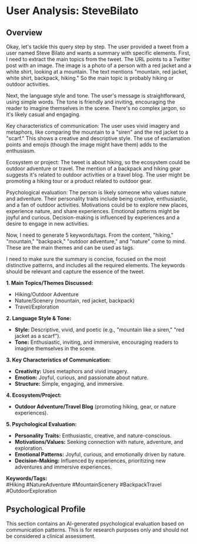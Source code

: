 # User Analysis: SteveBilato

## Overview

<think>
Okay, let's tackle this query step by step. The user provided a tweet from a user named Steve Bilato and wants a summary with specific elements. First, I need to extract the main topics from the tweet. The URL points to a Twitter post with an image. The image is a photo of a person with a red jacket and a white shirt, looking at a mountain. The text mentions "mountain, red jacket, white shirt, backpack, hiking." So the main topic is probably hiking or outdoor activities.

Next, the language style and tone. The user's message is straightforward, using simple words. The tone is friendly and inviting, encouraging the reader to imagine themselves in the scene. There's no complex jargon, so it's likely casual and engaging.

Key characteristics of communication: The user uses vivid imagery and metaphors, like comparing the mountain to a "siren" and the red jacket to a "scarf." This shows a creative and descriptive style. The use of exclamation points and emojis (though the image might have them) adds to the enthusiasm.

Ecosystem or project: The tweet is about hiking, so the ecosystem could be outdoor adventure or travel. The mention of a backpack and hiking gear suggests it's related to outdoor activities or a travel blog. The user might be promoting a hiking tour or a product related to outdoor gear.

Psychological evaluation: The person is likely someone who values nature and adventure. Their personality traits include being creative, enthusiastic, and a fan of outdoor activities. Motivations could be to explore new places, experience nature, and share experiences. Emotional patterns might be joyful and curious. Decision-making is influenced by experiences and a desire to engage in new activities.

Now, I need to generate 5 keywords/tags. From the content, "hiking," "mountain," "backpack," "outdoor adventure," and "nature" come to mind. These are the main themes and can be used as tags.

I need to make sure the summary is concise, focused on the most distinctive patterns, and includes all the required elements. The keywords should be relevant and capture the essence of the tweet.
</think>

**1. Main Topics/Themes Discussed:**  
- Hiking/Outdoor Adventure  
- Nature/Scenery (mountain, red jacket, backpack)  
- Travel/Exploration  

**2. Language Style & Tone:**  
- **Style:** Descriptive, vivid, and poetic (e.g., "mountain like a siren," "red jacket as a scarf").  
- **Tone:** Enthusiastic, inviting, and immersive, encouraging readers to imagine themselves in the scene.  

**3. Key Characteristics of Communication:**  
- **Creativity:** Uses metaphors and vivid imagery.  
- **Emotion:** Joyful, curious, and passionate about nature.  
- **Structure:** Simple, engaging, and immersive.  

**4. Ecosystem/Project:**  
- **Outdoor Adventure/Travel Blog** (promoting hiking, gear, or nature experiences).  

**5. Psychological Evaluation:**  
- **Personality Traits:** Enthusiastic, creative, and nature-conscious.  
- **Motivations/Values:** Seeking connection with nature, adventure, and exploration.  
- **Emotional Patterns:** Joyful, curious, and emotionally driven by nature.  
- **Decision-Making:** Influenced by experiences, prioritizing new adventures and immersive experiences.  

**Keywords/Tags:**  
#Hiking #NatureAdventure #MountainScenery #BackpackTravel #OutdoorExploration

## Psychological Profile

This section contains an AI-generated psychological evaluation based on communication patterns. This is for research purposes only and should not be considered a clinical assessment.